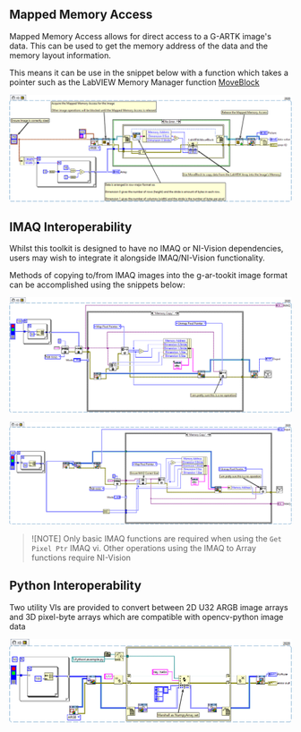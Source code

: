 ## Mapped Memory Access
Mapped Memory Access allows for direct access to a G-ARTK image's data. This can be used to get the memory address of the data and the memory layout information.

This means it can be use in the snippet below with a function which takes a pointer such as the LabVIEW Memory Manager function [MoveBlock](https://www.ni.com/docs/en-US/bundle/labview-api-ref/page/properties-and-methods/lv-manager/moveblock.html)

![Mapped Memory Access](snippets/mapped-memory-access.png "Mapped Memory Access")

## IMAQ Interoperability
Whilst this toolkit is designed to have no IMAQ or NI-Vision dependencies, users may wish to integrate it alongside IMAQ/NI-Vision functionality.

Methods of copying to/from IMAQ images into the g-ar-tookit image format can be accomplished using the snippets below:

![Copy to IMAQ](snippets/copy-from-imaq.png "Copy from IMAQ")

![Copy to IMAQ](snippets/copy-to-imaq.png "Copy to IMAQ")

> ![NOTE]
> Only basic IMAQ functions are required when using the `Get Pixel Ptr` IMAQ vi. Other operations using the IMAQ to Array functions require NI-Vision

## Python Interoperability
Two utility VIs are provided to convert between 2D U32 ARGB image arrays and 3D pixel-byte arrays which are compatible with opencv-python image data

![Copy to IMAQ](snippets/python.png "Working with Python Node")